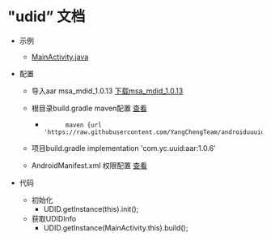 # "udid” 文档


- 示例
   -  [MainActivity.java](https://github.com/YangChengTeam/androiduuuid/blob/master/app/src/main/java/com/yc/androidunicodeexample/MainActivity.java)

- 配置
  - 导入aar msa_mdid_1.0.13  [下载msa_mdid_1.0.13](https://github.com/YangChengTeam/androiduuuid/blob/master/lib/libs/msa_mdid_1.0.13.aar)
  - 根目录build.gradle maven配置  [查看](https://github.com/YangChengTeam/androiduuuid/blob/master/build.gradle)
    -           maven {url 'https://raw.githubusercontent.com/YangChengTeam/androiduuuid/master/lib/AAR'}
  - 项目build.gradle  implementation 'com.yc.uuid:aar:1.0.6'

  - AndroidManifest.xml 权限配置  [查看](https://github.com/YangChengTeam/androiduuuid/blob/master/lib/src/main/AndroidManifest.xml)

- 代码
   -  初始化
      -  UDID.getInstance(this).init();
   -  获取UDIDInfo
      -  UDID.getInstance(MainActivity.this).build();
  
